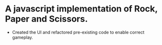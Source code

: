 # A javascript implementation of Rock, Paper and Scissors.

* Created the UI and refactored pre-existing code to enable correct gameplay.